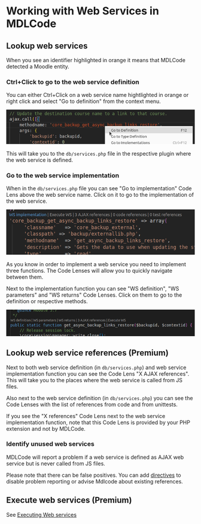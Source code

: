 # Working with Web Services in MDLCode

## Lookup web services

When you see an identifier highlighted in orange it means that MDLCode detected a Moodle
entity.

### Ctrl+Click to go to the web service definition

You can either Ctrl+Click on a web service name hightlighted in orange or
right click and select "Go to definition" from the context menu.

<img src="https://raw.githubusercontent.com/lmscloud-io/mdlcode-docs/main/docs/media/webservices/gotodefinition.png">

This will take you to the `db/services.php` file in the respective plugin where the web service
is defined.

### Go to the web service implementation

When in the `db/services.php` file you can see "Go to implementation" Code Lens above the
web service name. Click on it to go to the implementation of the web service.

<img src="https://raw.githubusercontent.com/lmscloud-io/mdlcode-docs/main/docs/media/webservices/definition.png">

As you know in order to implement a web service you need to implement three functions.
The Code Lenses will allow you to quickly navigate between them.

Next to the implementation function you can see "WS definition", "WS parameters" and
"WS returns" Code Lenses. Click on them to go to the definition or respective methods.

<img src="https://raw.githubusercontent.com/lmscloud-io/mdlcode-docs/main/docs/media/webservices/implementation.png">

## Lookup web service references (Premium)

Next to both web service definition (in `db/services.php`) and web service implementation
function you can see the Code Lens "X AJAX references". This will take you to the places
where the web service is called from JS files.

Also next to the web service definition (in `db/services.php`) you can see the Code Lenses
with the list of references from code and from unittests.

If you see the "X references" Code Lens next to the web service implementation function,
note that this Code Lens is provided by your PHP extension and not by MDLCode.

### Identify unused web services

MDLCode will report a problem if a web service is defined as AJAX web service but is
never called from JS files.

Please note that there can be false positives. You can add [directives](directives.md) to
disable problem reporting or advise Mdlcode about existing references.

## Execute web services (Premium)

See [Executing Web services](executews.md)